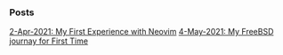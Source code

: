 ### Posts
[2-Apr-2021: My First Experience with Neovim](https://kousha1999.github.io/posts/2021/first-experience-with-neovim)
[4-May-2021: My FreeBSD journay for First Time](https://kousha1999.github.io/posts/2021/FreeBSD-Journay)
